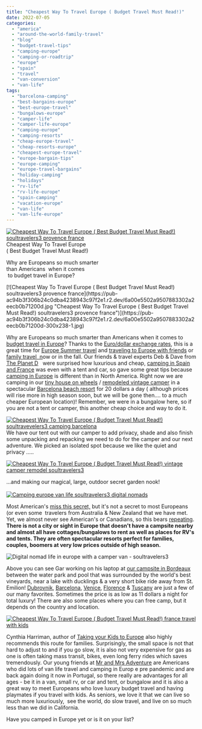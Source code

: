 ```yaml
---
title: "Cheapest Way To Travel Europe ( Budget Travel Must Read!)"
date: 2022-07-05
categories: 
  - "america"
  - "around-the-world-family-travel"
  - "blog"
  - "budget-travel-tips"
  - "camping-europe"
  - "camping-or-roadtrip"
  - "europe"
  - "spain"
  - "travel"
  - "van-conversion"
  - "van-life"
tags: 
  - "barcelona-camping"
  - "best-bargains-europe"
  - "best-europe-travel"
  - "bungalows-europe"
  - "camper-life"
  - "camper-life-europe"
  - "camping-europe"
  - "camping-resorts"
  - "cheap-europe-travel"
  - "cheap-resorts-europe"
  - "cheapest-europe-travel"
  - "europe-bargain-tips"
  - "europe-camping"
  - "europe-travel-bargains"
  - "holiday-camping"
  - "holidays"
  - "rv-life"
  - "rv-life-europe"
  - "spain-camping"
  - "vacation-europe"
  - "van-life"
  - "van-life-europe"
---
```


[![Cheapest Way To Travel Europe ( Best Budget Travel Must Read!) soultravelers3 provence france](https://pub-ac94b3f306b24c0dba4238943c97f2e1.r2.dev/6a00e5502a9507883302a2eecb0b69200d.jpg "Cheapest Way To Travel Europe ( Best Budget Travel Must Read!) soultravelers3 provence france")](https://pub-ac94b3f306b24c0dba4238943c97f2e1.r2.dev/6a00e5502a9507883302a2eecb0b69200d-768x608-1.jpg)Cheapest Way To Travel Europe  
( Best Budget Travel Must Read!)  
  
Why are Europeans so much smarter  
than Americans  when it comes  
 to budget travel in Europe?

<!--more--> [![Cheapest Way To Travel Europe ( Best Budget Travel Must Read!) soultravelers3 provence france](https://pub-ac94b3f306b24c0dba4238943c97f2e1.r2.dev/6a00e5502a9507883302a2eecb0b71200d.jpg "Cheapest Way To Travel Europe ( Best Budget Travel Must Read!) soultravelers3 provence france")](https://pub-ac94b3f306b24c0dba4238943c97f2e1.r2.dev/6a00e5502a9507883302a2eecb0b71200d-300x238-1.jpg)  
  
Why are Europeans so much smarter than Americans when it comes to [budget travel in Europe](https://pub-ac94b3f306b24c0dba4238943c97f2e1.r2.dev/budget-travel-tips/)? Thanks to the [Euro/dollar exchange rates](https://pub-ac94b3f306b24c0dba4238943c97f2e1.r2.dev/2022/05/-eurodollar-best-year-to-visit-europe-in-decades-.html#more), this is a great time for [Europe Summer travel](https://pub-ac94b3f306b24c0dba4238943c97f2e1.r2.dev/2022/04/top-tips-for-planning-a-summer-trip-to-europe-2022-cheaply.html#more) and [traveling to Europe with friends](https://pub-ac94b3f306b24c0dba4238943c97f2e1.r2.dev/2022/02/europe-travel-with-friends-.html#more) or [family travel  n](https://pub-ac94b3f306b24c0dba4238943c97f2e1.r2.dev/2012/06/budget-travel-norway-yummy-picnic.html)ow or in the fall. Our friends & travel experts Deb & Dave from [The Planet D](https://theplanetd.com)   were surprised how luxurious and cheap, [camping in Spain and France](https://theplanetd.com/camping-tips-for-spain-and-france/) was even with a tent and car, so gave some great tips because [camping in Europe](https://pub-ac94b3f306b24c0dba4238943c97f2e1.r2.dev/2010/05/camping-europe-in-a-motorhome-rv-5-best-sites-roadtrip-europe-family-travel-budget-best-price.html) is different than in North America. Right now we are camping in our [tiny house on wheels](https://pub-ac94b3f306b24c0dba4238943c97f2e1.r2.dev/2022/06/tiny-house-on-wheels-vintage-rv-remodel-.html#more) / [remodeled vintage camper](https://pub-ac94b3f306b24c0dba4238943c97f2e1.r2.dev/2022/03/camper-van-renovation-vanlife-begins-again.html) in a spectacular [Barcelona beach resort](https://pub-ac94b3f306b24c0dba4238943c97f2e1.r2.dev/2022/05/cheap-furnished-rentals-in-barcelona-beach-resort.html#more) for 20 dollars a day ( although prices will rise more in high season soon, but we will be gone then.... to a much cheaper European location)! Remember, we were in a bungalow here, so if you are not a tent or camper, this another cheap choice and way to do it.   
  
[![Cheapest Way To Travel Europe ( Budget Travel Must Read!) soultravevelers3  camping barcelona ](https://pub-ac94b3f306b24c0dba4238943c97f2e1.r2.dev/6a00e5502a9507883302a30d426c1c200b.jpg "Cheapest Way To Travel Europe ( Budget Travel Must Read!) soultravevelers3  camping barcelona ")](https://pub-ac94b3f306b24c0dba4238943c97f2e1.r2.dev/6a00e5502a9507883302a30d426c1c200b-1024x768-1.jpg)  
We have our tent out with our camper to add privacy, shade and also finish some unpacking and repacking we need to do for the camper and our next adventure. We picked an isolated spot because we like the quiet and privacy .....  
  
[![Cheapest Way To Travel Europe ( Budget Travel Must Read!) vintage camper remodel soultravelers3](https://pub-ac94b3f306b24c0dba4238943c97f2e1.r2.dev/6a00e5502a9507883302a308d5098f200c.jpg "Cheapest Way To Travel Europe ( Budget Travel Must Read!) vintage camper remodel soultravelers3")](https://pub-ac94b3f306b24c0dba4238943c97f2e1.r2.dev/6a00e5502a9507883302a308d5098f200c-240x300-1.jpg)  
  
...and making our magical, large, outdoor secret garden nook!  
[  
![Camping europe van life soultravelers3 digital nomads](https://pub-ac94b3f306b24c0dba4238943c97f2e1.r2.dev/6a00e5502a9507883302a2eecb3b12200d-scaled.jpg "Camping europe van life soultravelers3 digital nomads")](https://pub-ac94b3f306b24c0dba4238943c97f2e1.r2.dev/6a00e5502a9507883302a2eecb3b12200d-scaled.jpg)  
  
Most American's [miss this secret,](http://www.transitionsabroad.com/publications/magazine/0411/motor_homing_in_europe.shtml) but it's not a secret to most Europeans (or even some  travelers from Australia & New Zealand that we have met. Yet, we almost never see American's or Canadians, so this bears [repeating](https://pub-ac94b3f306b24c0dba4238943c97f2e1.r2.dev/2008/05/top-10-family-t.html). **There is not a city or sight in Europe that doesn't have a campsite nearby and almost all have cottages/bungalows to rent as well as places for RV's and tents. They are often spectacular resorts perfect for families, couples, boomers at very low prices outside of high season.**   
  
![Digital nomad life in europe with a camper van - soultravelers3](https://pub-ac94b3f306b24c0dba4238943c97f2e1.r2.dev/6a00e5502a9507883302a308d50a25200c.jpg)  
  
Above you can see Gar working on his laptop at [our campsite in Bordeaux](https://pub-ac94b3f306b24c0dba4238943c97f2e1.r2.dev/2009/05/biking-st-emilion-bordeaux-vineyards-in-france-wine-country.html) between the water park and pool that was surrounded by the world's best vineyards, near a lake with ducklings & a very short bike ride away from St. Emilion! [Dubrovnik](https://pub-ac94b3f306b24c0dba4238943c97f2e1.r2.dev/2007/08/heavenly-holida.html#more), [Barcelona](https://pub-ac94b3f306b24c0dba4238943c97f2e1.r2.dev/2007/05/barcelona-beach.html), [Venice](https://pub-ac94b3f306b24c0dba4238943c97f2e1.r2.dev/2007/05/italian-memoria.html#more), [Florence](https://pub-ac94b3f306b24c0dba4238943c97f2e1.r2.dev/2008/02/snow-in-florenc.html) & [Tuscany](https://pub-ac94b3f306b24c0dba4238943c97f2e1.r2.dev/2007/05/tuscany-camping.html) are just a few of our many favorites. Sometimes the price is as low as 11 dollars a night for total luxury! There are also some places where you can free camp, but it depends on the country and location.   
  
[![Cheapest Way To Travel Europe ( Budget Travel Must Read!) france travel with kids](https://pub-ac94b3f306b24c0dba4238943c97f2e1.r2.dev/6a00e5502a9507883302a2eecb1032200d.jpg "Cheapest Way To Travel Europe ( Budget Travel Must Read!) france travel with kids")](https://pub-ac94b3f306b24c0dba4238943c97f2e1.r2.dev/6a00e5502a9507883302a2eecb1032200d.jpg)  
  
Cynthia Harriman, author of [Taking your Kids to Europe](https://pub-ac94b3f306b24c0dba4238943c97f2e1.r2.dev/soultravelers3/books_europe/index.html) also highly recommends this route for families. Surprisingly, the small space is not that hard to adjust to and if you go slow, it is also not very expensive for gas as one is often taking mass transit, bikes, even long ferry rides which saves tremendously. Our young friends at [Mr and Mrs Adventure](https://www.mrandmrsadventure.com) are Americans who did lots of van life travel and camping in Europ e pre pandemic and are back again doing it now in Portugal, so there really are advantages for all ages - be it in a van, small rv, or car and tent, or bungalow and it is also a great way to meet Europeans who love luxury budget travel and having playmates if you travel with kids. As seniors, we love it that we can live so much more luxuriously,  see the world, do slow travel, and live on so much less than we did in California.   
  
Have you camped in Europe yet or is it on your list?
